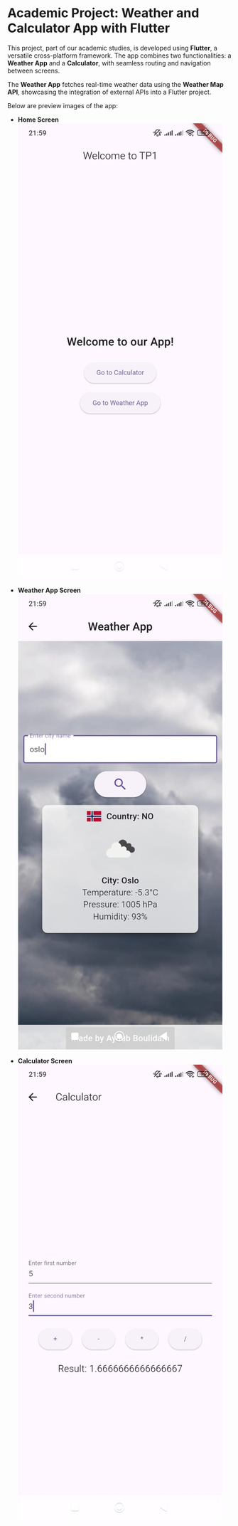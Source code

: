 # Academic Project: Weather and Calculator App with Flutter

This project, part of our academic studies, is developed using **Flutter**, a versatile cross-platform framework. The app combines two functionalities: a **Weather App** and a **Calculator**, with seamless routing and navigation between screens.

The **Weather App** fetches real-time weather data using the **Weather Map API**, showcasing the integration of external APIs into a Flutter project.

Below are preview images of the app:

- **Home Screen**  
  ![Home Screen Preview](home-image.jpg)

- **Weather App Screen**  
  ![Weather App Preview](weather-image.jpg)

- **Calculator Screen**  
  ![Calculator Preview](calculator-image.jpg)


